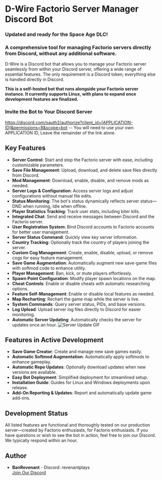 # D-Wire Factorio Server Manager Discord Bot
### Updated and ready for the Space Age DLC!

### A comprehensive tool for managing Factorio servers directly from Discord, without any additional software.
D-Wire is a Discord bot that allows you to manage your Factorio server seamlessly from within your Discord server, offering a wide range of essential features. The only requirement is a Discord token; everything else is handled directly in Discord.

**This is a self-hosted bot that runs alongside your Factorio server instance. It currently supports Linux, with plans to expand once development features are finalized.**

### Invite the Bot to Your Discord Server
https://discord.com/oauth2/authorize?client_id=[APPLICATION-ID]&permissions=8&scope=bot
-- You will need to use your own APPLICATION ID, Leave the remainder of the link alone.

## Key Features
* **Server Control**: Start and stop the Factorio server with ease, including customizable parameters.
* **Save File Management**: Upload, download, and delete save files directly from Discord.
* **Mod Management**: Download, enable, disable, and remove mods as needed.
* **Server Logs & Configuration**: Access server logs and adjust configurations without manual file edits.
* **Status Monitoring**: The bot's status dynamically reflects server status—DND when running, Idle when offline.
* **Player Statistics Tracking**: Track user stats, including biter kills.
* **Integrated Chat**: Send and receive messages between Discord and the Factorio server.
* **User Registration System**: Bind Discord accounts to Factorio accounts for better user management.
* **Server Status Command**: Quickly view key server information.
* **Country Tracking**: Optionally track the country of players joining the server.
* **Custom Cog Management**: Create, enable, disable, upload, or remove cogs for easy feature management.
* **Save Game Augmentation**: Automatically augment new save-game files with softmod code to enhance utility.
* **Player Management**: Ban, kick, or mute players effortlessly.
* **Spawn Point Configuration**: Modify player spawn locations on the map.
* **Cheat Controls**: Enable or disable cheats with automatic researching options.
* **Feature Self-Management**: Enable or disable local features as needed.
* **Map Recharting**: Rechart the game map while the server is live.
* **System Commands**: Query server status, PIDs, and base versions.
* **Log Upload**: Upload server log files directly to Discord for easier monitoring.
* **Automatic Server Updating**: Automatically checks the server for updates once an hour. ![Server Update GIF](https://i.imgur.com/GykuNGG.gif)



## Features in Active Development
* **Save Game Creator**: Create and manage new save games easily.
* **Automatic Softmod Augmentation**: Automatically apply softmods to enhance gameplay.
* **Automatic Repo Updates**: Optionally download updates when new versions are available.
* **Easy Bot Deployment**: Simplified deployment for streamlined setup.
* **Installation Guide**: Guides for Linux and Windows deployments upon release.
* **Add-On Reporting & Updates**: Report and automatically update game add-ons.

## Development Status
All listed features are functional and thoroughly tested on our production server—created by Factorio enthusiasts, for Factorio enthusiasts. If you have questions or wish to see the bot in action, feel free to join our Discord. We typically respond within an hour.

## Author
* **BanRevenant** - Discord: revenantplays  
[Join Our Discord](https://discord.gg/EwESfeyEs8)
